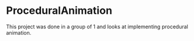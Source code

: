 # ProceduralAnimation
 
This project was done in a group of 1 and looks at implementing procedural animation.
